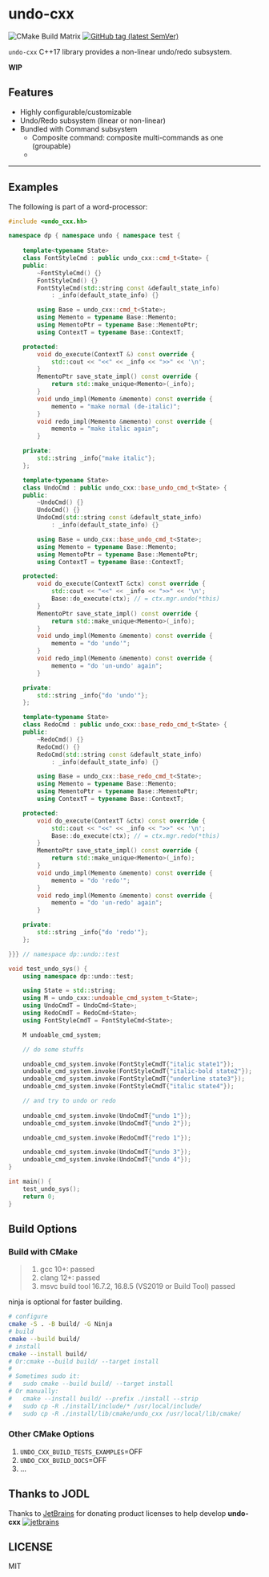 # undo-cxx

![CMake Build Matrix](https://github.com/hedzr/undo-cxx/workflows/CMake%20Build%20Matrix/badge.svg) <!-- 
![CMake Build Matrix](https://github.com/hedzr/undo-cxx/workflows/CMake%20Build%20Matrix/badge.svg?event=release) 
--> [![GitHub tag (latest SemVer)](https://img.shields.io/github/tag/hedzr/undo-cxx.svg?label=release)](https://github.com/hedzr/undo-cxx/releases)

`undo-cxx` C++17 library provides a non-linear undo/redo subsystem.

**WIP**

## Features

- Highly configurable/customizable
- Undo/Redo subsystem (linear or non-linear)
- Bundled with Command subsystem
  - Composite command: composite multi-commands as one (groupable)
  - 

---

## Examples

The following is part of a word-processor:

```cpp
#include <undo_cxx.hh>

namespace dp { namespace undo { namespace test {
    
    template<typename State>
    class FontStyleCmd : public undo_cxx::cmd_t<State> {
    public:
        ~FontStyleCmd() {}
        FontStyleCmd() {}
        FontStyleCmd(std::string const &default_state_info)
            : _info(default_state_info) {}

        using Base = undo_cxx::cmd_t<State>;
        using Memento = typename Base::Memento;
        using MementoPtr = typename Base::MementoPtr;
        using ContextT = typename Base::ContextT;

    protected:
        void do_execute(ContextT &) const override {
            std::cout << "<<" << _info << ">>" << '\n';
        }
        MementoPtr save_state_impl() const override {
            return std::make_unique<Memento>(_info);
        }
        void undo_impl(Memento &memento) const override {
            memento = "make normal (de-italic)";
        }
        void redo_impl(Memento &memento) const override {
            memento = "make italic again";
        }

    private:
        std::string _info{"make italic"};
    };

    template<typename State>
    class UndoCmd : public undo_cxx::base_undo_cmd_t<State> {
    public:
        ~UndoCmd() {}
        UndoCmd() {}
        UndoCmd(std::string const &default_state_info)
            : _info(default_state_info) {}

        using Base = undo_cxx::base_undo_cmd_t<State>;
        using Memento = typename Base::Memento;
        using MementoPtr = typename Base::MementoPtr;
        using ContextT = typename Base::ContextT;

    protected:
        void do_execute(ContextT &ctx) const override {
            std::cout << "<<" << _info << ">>" << '\n';
            Base::do_execute(ctx); // = ctx.mgr.undo(*this)
        }
        MementoPtr save_state_impl() const override {
            return std::make_unique<Memento>(_info);
        }
        void undo_impl(Memento &memento) const override {
            memento = "do 'undo'";
        }
        void redo_impl(Memento &memento) const override {
            memento = "do 'un-undo' again";
        }

    private:
        std::string _info{"do 'undo'"};
    };

    template<typename State>
    class RedoCmd : public undo_cxx::base_redo_cmd_t<State> {
    public:
        ~RedoCmd() {}
        RedoCmd() {}
        RedoCmd(std::string const &default_state_info)
            : _info(default_state_info) {}

        using Base = undo_cxx::base_redo_cmd_t<State>;
        using Memento = typename Base::Memento;
        using MementoPtr = typename Base::MementoPtr;
        using ContextT = typename Base::ContextT;

    protected:
        void do_execute(ContextT &ctx) const override {
            std::cout << "<<" << _info << ">>" << '\n';
            Base::do_execute(ctx); // = ctx.mgr.redo(*this)
        }
        MementoPtr save_state_impl() const override {
            return std::make_unique<Memento>(_info);
        }
        void undo_impl(Memento &memento) const override {
            memento = "do 'redo'";
        }
        void redo_impl(Memento &memento) const override {
            memento = "do 'un-redo' again";
        }

    private:
        std::string _info{"do 'redo'"};
    };

}}} // namespace dp::undo::test

void test_undo_sys() {
    using namespace dp::undo::test;

    using State = std::string;
    using M = undo_cxx::undoable_cmd_system_t<State>;
    using UndoCmdT = UndoCmd<State>;
    using RedoCmdT = RedoCmd<State>;
    using FontStyleCmdT = FontStyleCmd<State>;

    M undoable_cmd_system;

    // do some stuffs

    undoable_cmd_system.invoke(FontStyleCmdT{"italic state1"});
    undoable_cmd_system.invoke(FontStyleCmdT{"italic-bold state2"});
    undoable_cmd_system.invoke(FontStyleCmdT{"underline state3"});
    undoable_cmd_system.invoke(FontStyleCmdT{"italic state4"});

    // and try to undo or redo
    
    undoable_cmd_system.invoke(UndoCmdT{"undo 1"});
    undoable_cmd_system.invoke(UndoCmdT{"undo 2"});

    undoable_cmd_system.invoke(RedoCmdT{"redo 1"});

    undoable_cmd_system.invoke(UndoCmdT{"undo 3"});
    undoable_cmd_system.invoke(UndoCmdT{"undo 4"});
}

int main() {
    test_undo_sys();
    return 0;
}
```



## Build Options

### Build with CMake

> 1. gcc 10+: passed
> 2. clang 12+: passed
> 3. msvc build tool 16.7.2, 16.8.5 (VS2019 or Build Tool) passed

ninja is optional for faster building.

```bash
# configure
cmake -S . -B build/ -G Ninja
# build
cmake --build build/
# install
cmake --install build/
# Or:cmake --build build/ --target install
#
# Sometimes sudo it:
#   sudo cmake --build build/ --target install
# Or manually:
#   cmake --install build/ --prefix ./install --strip
#   sudo cp -R ./install/include/* /usr/local/include/
#   sudo cp -R ./install/lib/cmake/undo_cxx /usr/local/lib/cmake/
```


### Other CMake Options

1. `UNDO_CXX_BUILD_TESTS_EXAMPLES`=OFF
2. `UNDO_CXX_BUILD_DOCS`=OFF
3. ...


## Thanks to JODL

Thanks to [JetBrains](https://www.jetbrains.com/?from=undo-cxx) for donating product licenses to help develop **undo-cxx** [![jetbrains](https://gist.githubusercontent.com/hedzr/447849cb44138885e75fe46f1e35b4a0/raw/bedfe6923510405ade4c034c5c5085487532dee4/jetbrains-variant-4.svg)](https://www.jetbrains.com/?from=hedzr/undo-cxx)


## LICENSE

MIT

